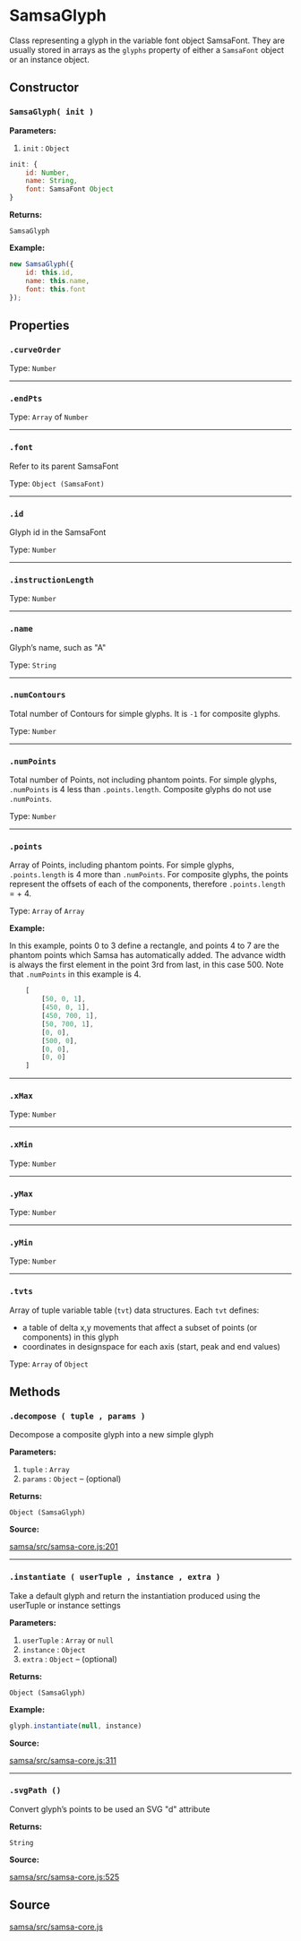 # SamsaGlyph

Class representing a glyph in the variable font object SamsaFont. They are usually stored in arrays as the `glyphs` property of either a `SamsaFont` object or an instance object.

## Constructor

### `SamsaGlyph( init )`

**Parameters:**

1. `init` : `Object`

```jsx
init: {
    id: Number, 
    name: String, 
    font: SamsaFont Object
}
```

**Returns:** 

`SamsaGlyph`

**Example:**

```jsx
new SamsaGlyph({
    id: this.id, 
    name: this.name, 
    font: this.font
});
```

## Properties

### `.curveOrder`

Type: `Number`

---

### `.endPts`

Type: `Array` of `Number`

---

### `.font`

Refer to its parent SamsaFont

Type: `Object (SamsaFont)`

---

### `.id`

Glyph id in the SamsaFont

Type: `Number`

---

### `.instructionLength`

Type: `Number`

---

### `.name`

Glyph’s name, such as "A"

Type: `String`

---

### `.numContours`

Total number of Contours for simple glyphs. It is `-1` for composite glyphs.

Type: `Number`

---

### `.numPoints`

Total number of Points, not including phantom points. For simple glyphs, `.numPoints` is 4 less than `.points.length`. Composite glyphs do not use `.numPoints`.

Type: `Number`

---

### `.points`

Array of Points, including phantom points. For simple glyphs, `.points.length` is 4 more than `.numPoints`. For composite glyphs, the points represent the offsets of each of the components, therefore `.points.length` = <number of components> + 4.

Type: `Array` of `Array`

**Example:** 

In this example, points 0 to 3 define a rectangle, and points 4 to 7 are the phantom points which Samsa has automatically added. The advance width is always the first element in the point 3rd from last, in this case 500. Note that `.numPoints` in this example is 4.

```jsx
	[
		[50, 0, 1],
		[450, 0, 1],
		[450, 700, 1],
		[50, 700, 1],
		[0, 0],
		[500, 0],
		[0, 0],
		[0, 0]
	]
```

---

### `.xMax`

Type: `Number`

---

### `.xMin`

Type: `Number`

---

### `.yMax`

Type: `Number`

---

### `.yMin`

Type: `Number`

---

### `.tvts`

Array of tuple variable table (`tvt`) data structures. Each `tvt` defines:
* a table of delta x,y movements that affect a subset of points (or components) in this glyph
* coordinates in designspace for each axis (start, peak and end values)

Type: `Array` of `Object`

## Methods

### `.decompose ( tuple , params )`

Decompose a composite glyph into a new simple glyph

**Parameters:**

1. `tuple` : `Array`
2. `params` : `Object` – (optional)

**Returns:**  

`Object (SamsaGlyph)`

**Source:** 

[samsa/src/samsa-core.js:201](https://github.com/Lorp/samsa/blob/master/src/samsa-core.js#L201)

---

### `.instantiate ( userTuple , instance , extra )`

Take a default glyph and return the instantiation produced using the userTuple or instance settings

**Parameters:**

1. `userTuple` : `Array` or `null`
2. `instance` : `Object`
3. `extra` : `Object` – (optional)

**Returns:** 

`Object (SamsaGlyph)`

**Example:** 

```jsx
glyph.instantiate(null, instance)
```

**Source:** 

[samsa/src/samsa-core.js:311](https://github.com/Lorp/samsa/blob/master/src/samsa-core.js#L311)

---

### `.svgPath ()`

Convert glyph’s points to be used an SVG <path> "d" attribute

**Returns:** 

`String`

**Source:** 

[samsa/src/samsa-core.js:525](https://github.com/Lorp/samsa/blob/master/src/samsa-core.js#L525)

## Source

[samsa/src/samsa-core.js](https://github.com/Lorp/samsa/blob/master/src/samsa-core.js)
